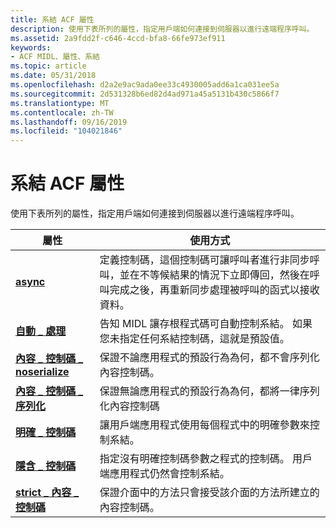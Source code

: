 ```yaml
---
title: 系結 ACF 屬性
description: 使用下表所列的屬性，指定用戶端如何連接到伺服器以進行遠端程序呼叫。
ms.assetid: 2a9fdd2f-c646-4ccd-bfa8-66fe973ef911
keywords:
- ACF MIDL、屬性、系結
ms.topic: article
ms.date: 05/31/2018
ms.openlocfilehash: d2a2e9ac9ada0ee33c4930005add6a1ca031ee5a
ms.sourcegitcommit: 2d531328b6ed82d4ad971a45a5131b430c5866f7
ms.translationtype: MT
ms.contentlocale: zh-TW
ms.lasthandoff: 09/16/2019
ms.locfileid: "104021846"
---
```

# <a name="binding-acf-attributes"></a>系結 ACF 屬性

使用下表所列的屬性，指定用戶端如何連接到伺服器以進行遠端程序呼叫。



| 屬性                                                          | 使用方式                                                                                                                                                                                                              |
|--------------------------------------------------------------------|--------------------------------------------------------------------------------------------------------------------------------------------------------------------------------------------------------------------|
| [**async**](async.md)                                             | 定義控制碼，這個控制碼可讓呼叫者進行非同步呼叫，並在不等候結果的情況下立即傳回，然後在呼叫完成之後，再重新同步處理被呼叫的函式以接收資料。 |
| [**自動 \_ 處理**](auto-handle.md)                                | 告知 MIDL 讓存根程式碼可自動控制系結。 如果您未指定任何系結控制碼，這就是預設值。                                                                                    |
| [**內容 \_ 控制碼 \_ noserialize**](context-handle-noserialize.md) | 保證不論應用程式的預設行為為何，都不會序列化內容控制碼。                                                                                                       |
| [**內容 \_ 控制碼 \_ 序列化**](context-handle-serialize.md)     | 保證無論應用程式的預設行為為何，都將一律序列化內容控制碼                                                                                                       |
| [**明確 \_ 控制碼**](explicit-handle.md)                        | 讓用戶端應用程式使用每個程式中的明確參數來控制系結。                                                                                                                      |
| [**隱含 \_ 控制碼**](implicit-handle.md)                        | 指定沒有明確控制碼參數之程式的控制碼。 用戶端應用程式仍然會控制系結。                                                                                |
| [**strict \_ 內容 \_ 控制碼**](strict-context-handle.md)           | 保證介面中的方法只會接受該介面的方法所建立的內容控制碼。                                                                                     |



 

 

 




